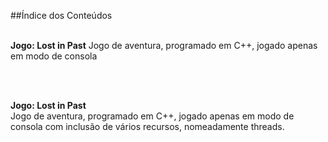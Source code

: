 ##Índice dos Conteúdos
<br><br>

**Jogo: Lost in Past**
Jogo de aventura, programado em C++, jogado apenas em modo de consola

<br><br>

**Jogo: Lost in Past**<br>
Jogo de aventura, programado em C++, jogado apenas em modo de consola com inclusão de vários recursos, nomeadamente threads.
